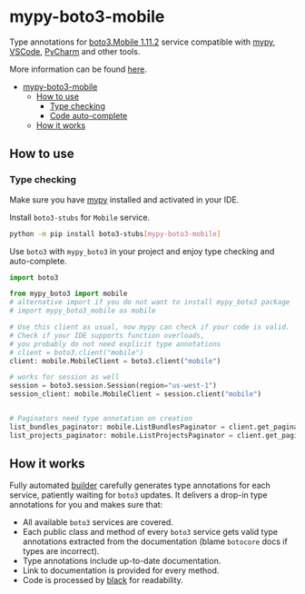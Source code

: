 # mypy-boto3-mobile

Type annotations for
[boto3.Mobile 1.11.2](https://boto3.amazonaws.com/v1/documentation/api/1.11.2/reference/services/mobile.html#Mobile) service
compatible with [mypy](https://github.com/python/mypy), [VSCode](https://code.visualstudio.com/),
[PyCharm](https://www.jetbrains.com/pycharm/) and other tools.

More information can be found [here](https://vemel.github.io/mypy_boto3/).

- [mypy-boto3-mobile](#mypy-boto3-mobile)
  - [How to use](#how-to-use)
    - [Type checking](#type-checking)
    - [Code auto-complete](#code-auto-complete)
  - [How it works](#how-it-works)

## How to use

### Type checking

Make sure you have [mypy](https://github.com/python/mypy) installed and activated in your IDE.

Install `boto3-stubs` for `Mobile` service.

```bash
python -m pip install boto3-stubs[mypy-boto3-mobile]
```

Use `boto3` with `mypy_boto3` in your project and enjoy type checking and auto-complete.

```python
import boto3

from mypy_boto3 import mobile
# alternative import if you do not want to install mypy_boto3 package
# import mypy_boto3_mobile as mobile

# Use this client as usual, now mypy can check if your code is valid.
# Check if your IDE supports function overloads,
# you probably do not need explicit type annotations
# client = boto3.client("mobile")
client: mobile.MobileClient = boto3.client("mobile")

# works for session as well
session = boto3.session.Session(region="us-west-1")
session_client: mobile.MobileClient = session.client("mobile")


# Paginators need type annotation on creation
list_bundles_paginator: mobile.ListBundlesPaginator = client.get_paginator("list_bundles")
list_projects_paginator: mobile.ListProjectsPaginator = client.get_paginator("list_projects")
```

## How it works

Fully automated [builder](https://github.com/vemel/mypy_boto3) carefully generates
type annotations for each service, patiently waiting for `boto3` updates. It delivers
a drop-in type annotations for you and makes sure that:

- All available `boto3` services are covered.
- Each public class and method of every `boto3` service gets valid type annotations
  extracted from the documentation (blame `botocore` docs if types are incorrect).
- Type annotations include up-to-date documentation.
- Link to documentation is provided for every method.
- Code is processed by [black](https://github.com/psf/black) for readability.